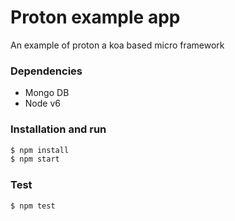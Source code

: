 # Proton example app

An example of proton a koa based micro framework

### Dependencies

* Mongo DB
* Node v6

### Installation and run

```sh
$ npm install
$ npm start
```

### Test

```sh
$ npm test
```
